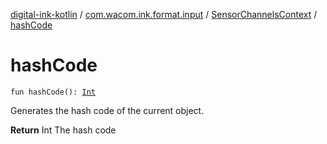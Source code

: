 [digital-ink-kotlin](../../index.md) / [com.wacom.ink.format.input](../index.md) / [SensorChannelsContext](index.md) / [hashCode](./hash-code.md)

# hashCode

`fun hashCode(): `[`Int`](https://kotlinlang.org/api/latest/jvm/stdlib/kotlin/-int/index.html)

Generates the hash code of the current object.

**Return**
Int The hash code

